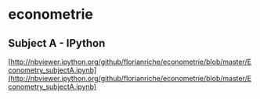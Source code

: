 # econometrie

## Subject A - IPython
[http://nbviewer.ipython.org/github/florianriche/econometrie/blob/master/Econometry_subjectA.ipynb](http://nbviewer.ipython.org/github/florianriche/econometrie/blob/master/Econometry_subjectA.ipynb)